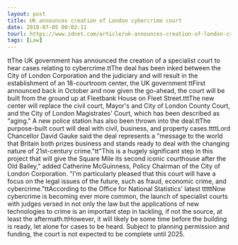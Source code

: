 ```yaml
---
layout: post
title: UK announces creation of London cybercrime court
date: 2018-07-05 00:02:11
tourl: https://www.zdnet.com/article/uk-announces-creation-of-london-cybercrime-court/
tags: [Law]
---
```

ttThe UK government has announced the creation of a specialist court to hear cases relating to cybercrime.ttThe deal has been inked between the City of London Corporation and the judiciary and will result in the establishment of an 18-courtroom center, the UK government ttFirst announced back in October and now given the go-ahead, the court will be built from the ground up at Fleetbank House on Fleet Street.tttThe new center will replace the civil court, Mayor's and City of London County Court, and the City of London Magistrates' Court, which has been described as "aging." A new police station has also been thrown into the deal.ttThe purpose-built court will deal with civil, business, and property cases.ttttLord Chancellor David Gauke said the deal represents a "message to the world that Britain both prizes business and stands ready to deal with the changing nature of 21st-century crime."tt"This is a hugely significant step in this project that will give the Square Mile its second iconic courthouse after the Old Bailey," added Catherine McGuinness, Policy Chairman of the City of London Corporation. "I'm particularly pleased that this court will have a focus on the legal issues of the future, such as fraud, economic crime, and cybercrime."ttAccording to the Office for National Statistics' latest tttttNow cybercrime is becoming ever more common, the launch of specialist courts with judges versed in not only the law but the applications of new technologies to crime is an important step in tackling, if not the source, at least the aftermath.ttHowever, it will likely be some time before the building is ready, let alone for cases to be heard. Subject to planning permission and funding, the court is not expected to be complete until 2025.